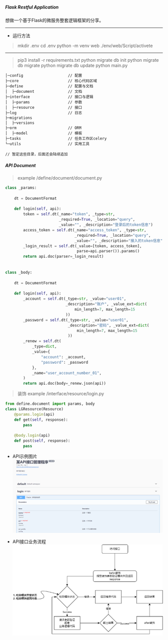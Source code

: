 ##### Flask Restful Application

想做一个基于Flask的微服务整套逻辑框架的分享。

---
* 运行方法
>mkdir .env
>cd .env
>python -m venv web 
> ./env/web/Script/activete 
---
> pip3 install -r requirements.txt
> python migrate db init 
> python migrate db migrate 
> python migrate db update
> python main.py
> 
```
│─config                    // 配置
├─core                      // 核心代码区域
├─define                    // 配置与文档
│  ├─document               // 文档
├─interface                 // 接口与逻辑
│  ├─params                 // 参数
│  ├─resource               // 接口
├─log                       // 日志
├─migrations                
│  ├─versions
├─orm                       // ORM
│  ├─model                  // 模板
├─tasks                     // 任务工作区celery
└─utils                     // 实用工具

// 暂定这些目录，后面还会陆续追加

```
##### API Document
> example /define/document/document.py

```python
class _params:

    dt = DocumentFormat

    def login(self, api):
        token = self.dt(_name="token", _type=str,
                        _required=True, _location="query",
                        _value="", _description="登录后的token信息")
        access_token = self.dt(_name="access_token", _type=str,
                               _required=True, _location="query",
                               _value="", _description="接入的token信息")
        _login_result = self.dt(_value=[token, access_token],
                                parse=api.parser()).params()
        return api.doc(parser=_login_result)


class _body:

    dt = DocumentFormat

    def login(self, api):
        _account = self.dt(_type=str, _value="user01",
                           _description="账户", _value_ext=dict(
                               min_length=7, max_length=15
                           ))
        _password = self.dt(_type=str, _value="user01",
                            _description="密码", _value_ext=dict(
                                min_length=7, max_length=15
                            ))
        _renew = self.dt(
            _type=dict,
            _value={
                "account": _account,
                "password": _password
            },
            _name="user_account_number_01",
        )
        return api.doc(body=_renew.json(api))

```
> 装饰 example /interface/resource/login.py
```python
from define.document import params, body
class LGResource(Resource)
    @params.login(api)
    def get(self, response):
        pass
    
    @body.login(api)
    def post(self, response):
        pass 
```

* API示例图片
![API示例图片](./img/api.png)


* API接口业务流程
![业务逻辑](./img/i.png)


